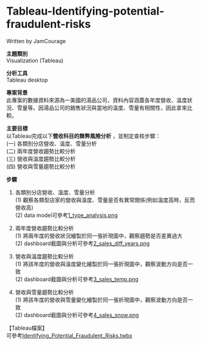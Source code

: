 # Tableau-Identifying-potential-fraudulent-risks
Written by JamCourage       

**主題類別**            
Visualization (Tableau)                      

**分析工具**      
Tableau desktop

**專案背景**                
此專案的數據資料來源為一美國的湯品公司，資料內容涵蓋各年度營收、溫度狀況、雪量等。因湯品公司的銷售狀況與當地的溫度、雪量有相關性，因此拿來比較。          
                
**主要目標**      
以Tableau完成以下**營收科目的舞弊風險分析** ，並制定查核步驟：            
(一) 各類別分店營收、溫度、雪量分析                    
(二) 兩年度營收趨勢比較分析      
(三) 營收與溫度趨勢比較分析     
(四) 營收與雪量趨勢比較分析                                                 

**步驟**            
1. 各類別分店營收、溫度、雪量分析      
	(1) 觀察各類型店家的營收與溫度、雪量是否有異常關係(例如溫度高時，反而營收高)     
	(2) data model可參考[1_type_analysis.png](1_type_analysis.png)                        
	
2. 兩年度營收趨勢比較分析      
	(1) 將兩年度的營收狀況繪製於同一張折現圖中，觀察趨勢是否差異過大           
	(2) dashboard截圖與分析可參考[2_sales_diff_years.png](2_sales_diff_years.png)     
	
3. 營收與溫度趨勢比較分析           
	(1) 將該年度的營收與溫度變化繪製於同一張折現圖中，觀察波動方向是否一致     
	(2) dashboard截圖與分析可參考[3_sales_temp.png](3_sales_temp.png)    
	
4. 營收與雪量趨勢比較分析            
	(1) 將該年度的營收與雪量變化繪製於同一張折現圖中，觀察波動方向是否一致             
	(2) dashboard截圖與分析可參考[4_sales_snow.png](4_sales_snow.png)   
	                     
【Tableau檔案】            
 可參考[Identifying_Potential_Fraudulent_Risks.twbx](Identifying_Potential_Fraudulent_Risks.twbx)               
